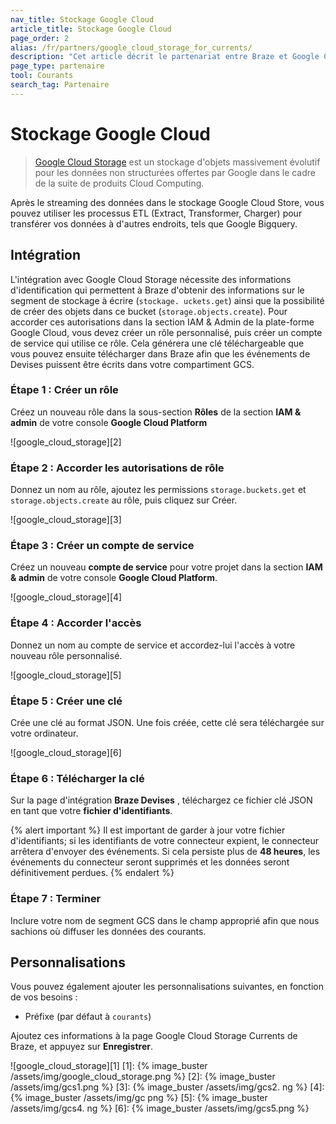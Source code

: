 ```yaml
---
nav_title: Stockage Google Cloud
article_title: Stockage Google Cloud
page_order: 2
alias: /fr/partners/google_cloud_storage_for_currents/
description: "Cet article décrit le partenariat entre Braze et Google Cloud Storage, un stockage d'objets massivement évolutif pour des données non structurées."
page_type: partenaire
tool: Courants
search_tag: Partenaire
---
```


# Stockage Google Cloud

> [Google Cloud Storage](https://cloud.google.com/storage/) est un stockage d'objets massivement évolutif pour les données non structurées offertes par Google dans le cadre de la suite de produits Cloud Computing.

Après le streaming des données dans le stockage Google Cloud Store, vous pouvez utiliser les processus ETL (Extract, Transformer, Charger) pour transférer vos données à d'autres endroits, tels que Google Bigquery.

## Intégration

L'intégration avec Google Cloud Storage nécessite des informations d'identification qui permettent à Braze d'obtenir des informations sur le segment de stockage à écrire (`stockage. uckets.get`) ainsi que la possibilité de créer des objets dans ce bucket (`storage.objects.create`). Pour accorder ces autorisations dans la section IAM & Admin de la plate-forme Google Cloud, vous devez créer un rôle personnalisé, puis créer un compte de service qui utilise ce rôle. Cela générera une clé téléchargeable que vous pouvez ensuite télécharger dans Braze afin que les événements de Devises puissent être écrits dans votre compartiment GCS.

### Étape 1 : Créer un rôle

Créez un nouveau rôle dans la sous-section **Rôles** de la section **IAM & admin** de votre console **Google Cloud Platform**

!\[google_cloud_storage\]\[2\]

### Étape 2 : Accorder les autorisations de rôle

Donnez un nom au rôle, ajoutez les permissions `storage.buckets.get` et `storage.objects.create` au rôle, puis cliquez sur Créer.

!\[google_cloud_storage\]\[3\]

### Étape 3 : Créer un compte de service

Créez un nouveau **compte de service** pour votre projet dans la section **IAM & admin** de votre console **Google Cloud Platform**.

!\[google_cloud_storage\]\[4\]

### Étape 4 : Accorder l'accès

Donnez un nom au compte de service et accordez-lui l'accès à votre nouveau rôle personnalisé.

!\[google_cloud_storage\]\[5\]

### Étape 5 : Créer une clé

Crée une clé au format JSON. Une fois créée, cette clé sera téléchargée sur votre ordinateur.

!\[google_cloud_storage\]\[6\]

### Étape 6 : Télécharger la clé

Sur la page d'intégration **Braze Devises** , téléchargez ce fichier clé JSON en tant que votre **fichier d'identifiants**.

{% alert important %}
Il est important de garder à jour votre fichier d'identifiants; si les identifiants de votre connecteur expient, le connecteur arrêtera d'envoyer des événements. Si cela persiste plus de **48 heures**, les événements du connecteur seront supprimés et les données seront définitivement perdues.
{% endalert %}

### Étape 7 : Terminer

Inclure votre nom de segment GCS dans le champ approprié afin que nous sachions où diffuser les données des courants.

## Personnalisations

Vous pouvez également ajouter les personnalisations suivantes, en fonction de vos besoins :

-   Préfixe (par défaut à `courants`)

Ajoutez ces informations à la page Google Cloud Storage Currents de Braze, et appuyez sur **Enregistrer**.

!\[google_cloud_storage\]\[1\]
[1]: {% image_buster /assets/img/google_cloud_storage.png %} [2]: {% image_buster /assets/img/gcs1.png %} [3]: {% image_buster /assets/img/gcs2. ng %} [4]: {% image_buster /assets/img/gc<unk> png %} [5]: {% image_buster /assets/img/gcs4. ng %} [6]: {% image_buster /assets/img/gcs5.png %}
